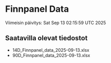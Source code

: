 # Finnpanel Data

Viimeisin päivitys: Sat Sep 13 02:15:59 UTC 2025

## Saatavilla olevat tiedostot
- 14D_Finnpanel_data_2025-09-13.xlsx
- 90D_Finnpanel_data_2025-09-13.xlsx
